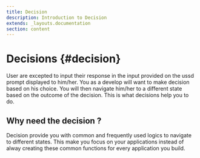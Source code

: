 ```yaml
---
title: Decision
description: Introduction to Decision
extends: _layouts.documentation
section: content
---
```

# Decisions {#decision}

User are excepted to input their response in the input provided on the ussd prompt displayed to him/her. You as a develop will want to make decision based on his choice. You will then navigate him/her to a different state based on the outcome of the decision. This is what decisions help you to do.

## Why need the decision ?

Decision provide you with common and frequently used logics to navigate to different states. This make you focus on your applications instead of alway creating these common functions for every application you build.